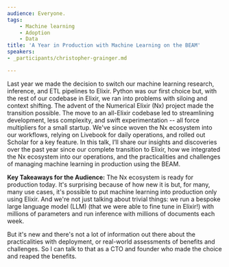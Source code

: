 ```yaml
---
audience: Everyone.
tags:
	- Machine learning
	- Adoption
	- Data
title: 'A Year in Production with Machine Learning on the BEAM'
speakers:
- _participants/christopher-grainger.md

---
```

Last year we made the decision to switch our machine learning research, inference, and ETL pipelines to Elixir. Python was our first choice but, with the rest of our codebase in Elixir, we ran into problems with siloing and context shifting. The advent of the Numerical Elixir (Nx) project made the transition possible. The move to an all-Elixir codebase led to streamlining development, less complexity, and swift experimentation -- all force multipliers for a small startup. We've since woven the Nx ecosystem into our workflows, relying on Livebook for daily operations, and rolled out Scholar for a key feature. In this talk, I’ll share our insights and discoveries over the past year since our complete transition to Elixir, how we integrated the Nx ecosystem into our operations, and the practicalities and challenges of managing machine learning in production using the BEAM.

**Key Takeaways for the Audience:**
The Nx ecosystem is ready for production today. It's surprising because of how new it is but, for many, many use cases, it's possible to put machine learning into production only using Elixir. And we're not just talking about trivial things: we run a bespoke large language model (LLM) (that we were able to fine tune in Elixir!) with millions of parameters and run inference with millions of documents each week.

But it's new and there's not a lot of information out there about the practicalities with deployment, or real-world assessments of benefits and challenges. So I can talk to that as a CTO and founder who made the choice and reaped the benefits.